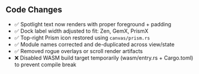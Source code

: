 ## Code Changes

- ✅ Spotlight text now renders with proper foreground + padding
- ✅ Dock label width adjusted to fit: Zen, GemX, PrismX
- ✅ Top-right Prism icon restored using `canvas/prism.rs`
- ✅ Module names corrected and de-duplicated across view/state
- ✅ Removed rogue overlays or scroll render artifacts
- ❌ Disabled WASM build target temporarily (wasm/entry.rs + Cargo.toml) to prevent compile break
